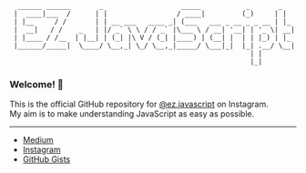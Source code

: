 ```
  ______ ______       _                   _____           _       _   
 |  ____|___  /      | |                 / ____|         (_)     | |  
 | |__     / /       | | __ ___   ____ _| (___   ___ _ __ _ _ __ | |_ 
 |  __|   / /    _   | |/ _` \ \ / / _` |\___ \ / __| '__| | '_ \| __|
 | |____ / /__  | |__| | (_| |\ V / (_| |____) | (__| |  | | |_) | |_ 
 |______/_____|  \____/ \__,_| \_/ \__,_|_____/ \___|_|  |_| .__/ \__|
                                                           | |        
                                                           |_|        
```

### Welcome! 👋

This is the official GitHub repository for [@ez.javascript](https://instagram.com/ez.javascript) on Instagram.
<br/>
My aim is to make understanding JavaScript as easy as possible.

---

- [Medium](https://medium.com/@ez-javsacript)
- [Instagram](https://instagram.com/ez.javascript)
- [GitHub Gists](https://gist.github.com/ez-javascript)
